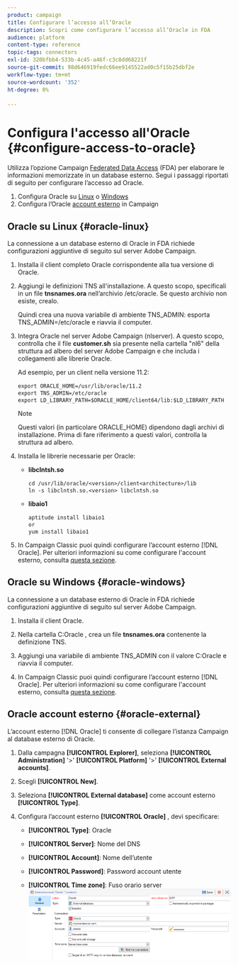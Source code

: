 ```yaml
---
product: campaign
title: Configurare l’accesso all’Oracle
description: Scopri come configurare l’accesso all’Oracle in FDA
audience: platform
content-type: reference
topic-tags: connectors
exl-id: 320bfbb4-533b-4c45-a46f-c3c8dd68221f
source-git-commit: 98d646919fedc66ee9145522ad0c5f15b25dbf2e
workflow-type: tm+mt
source-wordcount: '352'
ht-degree: 0%

---
```


# Configura l&#39;accesso all&#39;Oracle {#configure-access-to-oracle}

Utilizza l’opzione Campaign [Federated Data Access](../../installation/using/about-fda.md) (FDA) per elaborare le informazioni memorizzate in un database esterno. Segui i passaggi riportati di seguito per configurare l’accesso ad Oracle.

1. Configura Oracle su [Linux](#oracle-linux) o [Windows](#azure-windows)
1. Configura l’Oracle [account esterno](#oracle-external) in Campaign

## Oracle su Linux {#oracle-linux}

La connessione a un database esterno di Oracle in FDA richiede configurazioni aggiuntive di seguito sul server Adobe Campaign.

1. Installa il client completo Oracle corrispondente alla tua versione di Oracle.
1. Aggiungi le definizioni TNS all&#39;installazione. A questo scopo, specificali in un file **tnsnames.ora** nell’archivio /etc/oracle. Se questo archivio non esiste, crealo.

   Quindi crea una nuova variabile di ambiente TNS_ADMIN: esporta TNS_ADMIN=/etc/oracle e riavvia il computer.

1. Integra Oracle nel server Adobe Campaign (nlserver). A questo scopo, controlla che il file **customer.sh** sia presente nella cartella &quot;nl6&quot; della struttura ad albero del server Adobe Campaign e che includa i collegamenti alle librerie Oracle.

   Ad esempio, per un client nella versione 11.2:

   ```
   export ORACLE_HOME=/usr/lib/oracle/11.2
   export TNS_ADMIN=/etc/oracle
   export LD_LIBRARY_PATH=$ORACLE_HOME/client64/lib:$LD_LIBRARY_PATH
   ```

   >[!NOTE]
   >
   >Questi valori (in particolare ORACLE_HOME) dipendono dagli archivi di installazione. Prima di fare riferimento a questi valori, controlla la struttura ad albero.

1. Installa le librerie necessarie per Oracle:

   * **libclntsh.so**

      ```
      cd /usr/lib/oracle/<version>/client<architecture>/lib
      ln -s libclntsh.so.<version> libclntsh.so
      ```

   * **libaio1**

      ```
      aptitude install libaio1
      or
      yum install libaio1
      ```

1. In Campaign Classic puoi quindi configurare l’account esterno [!DNL Oracle]. Per ulteriori informazioni su come configurare l&#39;account esterno, consulta [questa sezione](#oracle-external).

## Oracle su Windows {#oracle-windows}

La connessione a un database esterno di Oracle in FDA richiede configurazioni aggiuntive di seguito sul server Adobe Campaign.

1. Installa il client Oracle.

1. Nella cartella C:Oracle , crea un file **tnsnames.ora** contenente la definizione TNS.

1. Aggiungi una variabile di ambiente TNS_ADMIN con il valore C:Oracle e riavvia il computer.

1. In Campaign Classic puoi quindi configurare l’account esterno [!DNL Oracle]. Per ulteriori informazioni su come configurare l&#39;account esterno, consulta [questa sezione](#oracle-external).

## Oracle account esterno {#oracle-external}

L’account esterno [!DNL Oracle] ti consente di collegare l’istanza Campaign al database esterno di Oracle.

1. Dalla campagna **[!UICONTROL Explorer]**, seleziona **[!UICONTROL Administration]** &#39;>&#39; **[!UICONTROL Platform]** &#39;>&#39; **[!UICONTROL External accounts]**.

1. Scegli **[!UICONTROL New]**.

1. Seleziona **[!UICONTROL External database]** come account esterno **[!UICONTROL Type]**.

1. Configura l’account esterno **[!UICONTROL Oracle]** , devi specificare:

   * **[!UICONTROL Type]**: Oracle

   * **[!UICONTROL Server]**: Nome del DNS

   * **[!UICONTROL Account]**: Nome dell’utente

   * **[!UICONTROL Password]**: Password account utente

   * **[!UICONTROL Time zone]**: Fuso orario server
   ![](assets/oracle_config.png)
